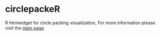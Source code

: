 # circlepackeR
R htmlwidget for circle packing visualization, For more information please visit the [main page](http://jeromefroe.github.io/circlepackeR/).

